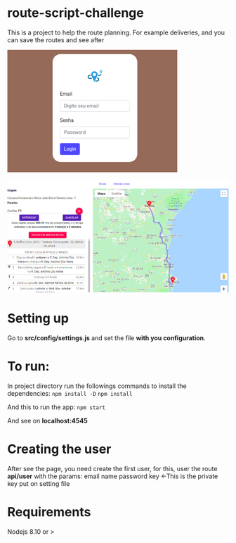 # route-script-challenge
  This is a project to help the route planning. For example deliveries, and you can save the routes and see after 

![Login Page](src/web/public/assets/images/LoginPagePrint.png)

![Route Example](src/web/public/assets/images/DirectionPage.png)

# Setting up
Go to **src/config/settings.js** and set the file **with you configuration**.

# To run:

In project directory run the followings commands to install the dependencies: 
`npm install -D`
`npm install `

And this to run the app:
`npm start`

  

And see on **localhost:4545**



# Creating the user
After see the page, you need create the first user, for this, user the route **api/user** with the params:
email
name
password
key  <-This is the private key put on setting file


# Requirements

Nodejs 8.10 or >
